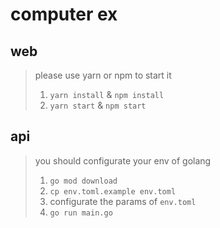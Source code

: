 # computer ex

## web
> please use yarn or npm to start it  
> 1. ```yarn install``` & ```npm install```  
> 2. ```yarn start``` & ```npm start```

## api
> you should configurate your env of golang
> 1. ```go mod download```
> 2. ```cp env.toml.example env.toml```
> 3. configurate the params of `env.toml`
> 4. ```go run main.go```
